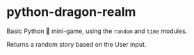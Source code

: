 # python-dragon-realm

Basic Python 🐍 mini-game, using the `random` and `time` modules.

Returns a random story based on the User input.
